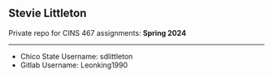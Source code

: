 ## Stevie Littleton

Private repo for CINS 467 assignments: **Spring 2024**
<!-- blank line -->
----
<!-- blank line -->

- Chico State Username: sdlittleton
- Gitlab Username: Leonking1990
